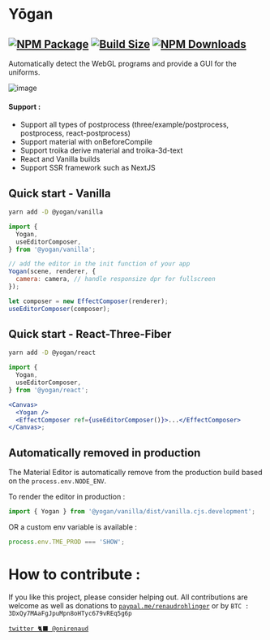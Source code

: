 # Yōgan

## [![NPM Package][npm]][npm-url] [![Build Size][build-size]][build-size-url] [![NPM Downloads][npm-downloads]][npmtrends-url]

Automatically detect the WebGL programs and provide a GUI for the uniforms.

![image](https://user-images.githubusercontent.com/15867665/106269312-b2778000-626f-11eb-906f-6def286e6c52.png)

#### Support :

- Support all types of postprocess (three/example/postprocess, postprocess, react-postprocess)
- Support material with onBeforeCompile
- Support troika derive material and troika-3d-text
- React and Vanilla builds
- Support SSR framework such as NextJS

## Quick start - Vanilla

```sh
yarn add -D @yogan/vanilla
```

```jsx
import {
  Yogan,
  useEditorComposer,
} from '@yogan/vanilla';

// add the editor in the init function of your app
Yogan(scene, renderer, {
  camera: camera, // handle responsize dpr for fullscreen
});

let composer = new EffectComposer(renderer);
useEditorComposer(composer);
```
<!-- 
Demo : [codesandbox](https://codesandbox.io/s/yoganvanilla-l55jn)

[`See more - @yogan/vanilla`](https://github.com/RenaudRohlinger/yogan/tree/main/packages/vanilla) -->

## Quick start - React-Three-Fiber

```sh
yarn add -D @yogan/react
```

```jsx
import {
  Yogan,
  useEditorComposer,
} from '@yogan/react';

<Canvas>
  <Yogan />
  <EffectComposer ref={useEditorComposer()}>...</EffectComposer>
</Canvas>;
```
<!-- 
Demo : [codesandbox](https://codesandbox.io/s/yoganreact-z59h4)

[`See more - @yogan/react`](https://github.com/RenaudRohlinger/yogan/tree/main/packages/react) -->

## Automatically removed in production

The Material Editor is automatically remove from the production build based on the `process.env.NODE_ENV`.

To render the editor in production :

```jsx
import { Yogan } from '@yogan/vanilla/dist/vanilla.cjs.development';
```

OR a custom env variable is available :

```jsx
process.env.TME_PROD === 'SHOW';
```


[npm]: https://img.shields.io/npm/v/@yogan/core
[npm-url]: https://www.npmjs.com/package/@yogan/core
[build-size]: https://badgen.net/bundlephobia/minzip/@yogan/core
[build-size-url]: https://bundlephobia.com/result?p=@yogan/core
[npm-downloads]: https://img.shields.io/npm/dw/@yogan/core
[npmtrends-url]: https://www.npmtrends.com/@yogan/core

# How to contribute :

If you like this project, please consider helping out. All contributions are welcome as well as donations to [`paypal.me/renaudrohlinger`](https://www.paypal.me/renaudrohlinger) or by `BTC : 3DxQy7MAaFgJpuMpn8oHTyc679vREq5g6p`

[`twitter 🐈‍⬛ @onirenaud`](https://twitter.com/onirenaud)
